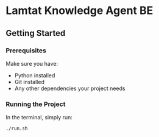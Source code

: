# Lamtat Knowledge Agent BE

## Getting Started

### Prerequisites
Make sure you have:
- Python installed
- Git installed
- Any other dependencies your project needs

### Running the Project
In the terminal, simply run:

```bash
./run.sh

